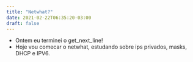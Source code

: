 ```yaml
---
title: "Netwhat?"
date: 2021-02-22T06:35:20-03:00
draft: false
---
```


- Ontem eu terminei o get_next_line!
- Hoje vou comecar o netwhat, estudando sobre ips privados, masks, DHCP e IPV6.
